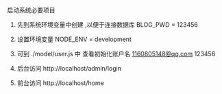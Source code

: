 启动系统必要项目

01. 先到系统环境变量中创建 ,以便于连接数据库
BLOG_PWD = 123456

02. 设置环境变量
NODE_ENV = development

03. 可到 ./model/user.js 中 查看初始化账户名
1160805148@qq.com  123456

04. 后台访问
http://localhost/admin/login

05. 前台访问
http://localhost/home
